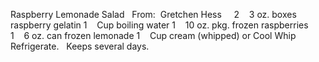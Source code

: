 Raspberry Lemonade Salad
 
From:  Gretchen Hess
 
 
2    3 oz. boxes raspberry gelatin
1    Cup boiling water
1    10 oz. pkg. frozen raspberries
1    6 oz. can frozen lemonade
1    Cup cream (whipped) or Cool Whip
    
    
 
Refrigerate.
 
Keeps several days.
